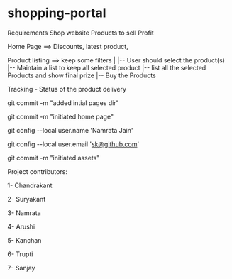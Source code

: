 # shopping-portal


Requirements 
    Shop website
    Products to sell 
    Profit


Home Page ==> Discounts, latest product, 

Product listing ==> keep some filters
    |
    |-- User should select the product(s)
            |-- Maintain a list to keep all selected product
            |-- list all the selected Products and show final prize 
            |-- Buy the Products

Tracking - Status of the product delivery

git commit -m "added intial pages dir"

git commit -m "initiated home page"

git config --local user.name 'Namrata Jain'

git config --local user.email 'sk@github.com'

git commit -m "initiated assets"

Project contributors:

1- Chandrakant

2- Suryakant 

3- Namrata

4- Arushi

5- Kanchan

6- Trupti 

7- Sanjay 
